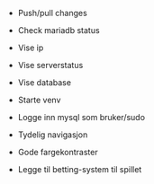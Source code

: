 -	Push/pull changes
-	Check mariadb status
-	Vise ip
-	Vise serverstatus
-	Vise database
-	Starte venv
-	Logge inn mysql som bruker/sudo
-	Tydelig navigasjon
-	Gode fargekontraster

-	Legge til betting-system til spillet
